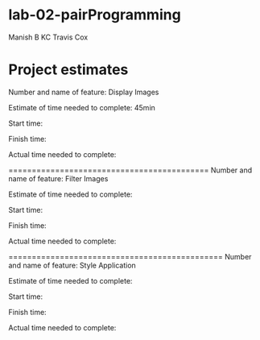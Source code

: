 # lab-02-pairProgramming

Manish B KC
Travis Cox

# Project estimates

Number and name of feature: Display Images

Estimate of time needed to complete: 45min

Start time:

Finish time:

Actual time needed to complete:

===========================================
Number and name of feature: Filter Images

Estimate of time needed to complete:

Start time:

Finish time:

Actual time needed to complete:

==============================================
Number and name of feature: Style Application

Estimate of time needed to complete:

Start time:

Finish time:

Actual time needed to complete:
